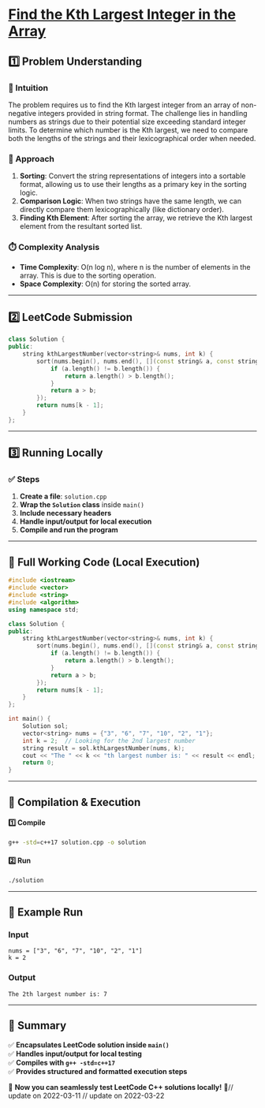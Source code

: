# **[Find the Kth Largest Integer in the Array](https://leetcode.com/problems/find-the-kth-largest-integer-in-the-array/description/)**  

## **1️⃣ Problem Understanding**  
### **📌 Intuition**  
The problem requires us to find the Kth largest integer from an array of non-negative integers provided in string format. The challenge lies in handling numbers as strings due to their potential size exceeding standard integer limits. To determine which number is the Kth largest, we need to compare both the lengths of the strings and their lexicographical order when needed.

### **🚀 Approach**  
1. **Sorting**: Convert the string representations of integers into a sortable format, allowing us to use their lengths as a primary key in the sorting logic. 
2. **Comparison Logic**: When two strings have the same length, we can directly compare them lexicographically (like dictionary order).
3. **Finding Kth Element**: After sorting the array, we retrieve the Kth largest element from the resultant sorted list. 

### **⏱️ Complexity Analysis**  
- **Time Complexity**: O(n log n), where n is the number of elements in the array. This is due to the sorting operation.
- **Space Complexity**: O(n) for storing the sorted array.

---  

## **2️⃣ LeetCode Submission**  
```cpp
class Solution {
public:
    string kthLargestNumber(vector<string>& nums, int k) {
        sort(nums.begin(), nums.end(), [](const string& a, const string& b) {
            if (a.length() != b.length()) {
                return a.length() > b.length();
            }
            return a > b;
        });
        return nums[k - 1];
    }
};  
```  

---  

## **3️⃣ Running Locally**  
### **✅ Steps**  
1. **Create a file**: `solution.cpp`  
2. **Wrap the `Solution` class** inside `main()`  
3. **Include necessary headers**  
4. **Handle input/output for local execution**  
5. **Compile and run the program**  

---  

## **📝 Full Working Code (Local Execution)**  
```cpp
#include <iostream>
#include <vector>
#include <string>
#include <algorithm>
using namespace std;

class Solution {
public:
    string kthLargestNumber(vector<string>& nums, int k) {
        sort(nums.begin(), nums.end(), [](const string& a, const string& b) {
            if (a.length() != b.length()) {
                return a.length() > b.length();
            }
            return a > b;
        });
        return nums[k - 1];
    }
};

int main() {
    Solution sol;
    vector<string> nums = {"3", "6", "7", "10", "2", "1"};
    int k = 2;  // Looking for the 2nd largest number
    string result = sol.kthLargestNumber(nums, k);
    cout << "The " << k << "th largest number is: " << result << endl;
    return 0;
}  
```  

---  

## **🔧 Compilation & Execution**  
#### **1️⃣ Compile**  
```bash
g++ -std=c++17 solution.cpp -o solution
```  

#### **2️⃣ Run**  
```bash
./solution
```  

---  

## **🎯 Example Run**  
### **Input**  
```
nums = ["3", "6", "7", "10", "2", "1"]
k = 2
```  
### **Output**  
```
The 2th largest number is: 7
```  

---  

## **📌 Summary**  
✅ **Encapsulates LeetCode solution inside `main()`**  
✅ **Handles input/output for local testing**  
✅ **Compiles with `g++ -std=c++17`**  
✅ **Provides structured and formatted execution steps**  

🚀 **Now you can seamlessly test LeetCode C++ solutions locally!** 🚀// update on 2022-03-11
// update on 2022-03-22
